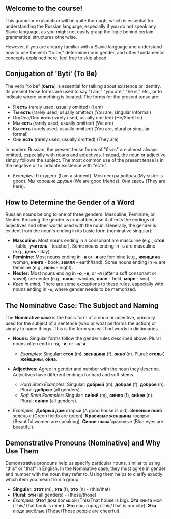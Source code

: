 ## Welcome to the course!

This grammar explanation will be quite thorough, which is essential for understanding the Russian language, especially if you do not speak any Slavic language, as you might not easily grasp the logic behind certain grammatical structures otherwise.

However, if you are already familiar with a Slavic language and understand how to use the verb "to be," determine noun gender, and other fundamental concepts explained here, feel free to skip ahead.

## Conjugation of 'Byti' (To Be)

The verb "to be" (__быть__) is essential for talking about existence or identity. Its present tense forms are used to say "I am," "you are," "he is," etc., or to indicate where something is located. The forms for the present tense are:

*   Я __есть__ (rarely used, usually omitted) (I am)
*   Ты __есть__ (rarely used, usually omitted) (You are, singular informal)
*   Он/Она/Оно __есть__ (rarely used, usually omitted) (He/She/It is)
*   Мы __есть__ (rarely used, usually omitted) (We are)
*   Вы __есть__ (rarely used, usually omitted) (You are, plural or singular formal)
*   Они __есть__ (rarely used, usually omitted) (They are)

In modern Russian, the present tense forms of "быть" are almost always omitted, especially with nouns and adjectives. Instead, the noun or adjective simply follows the subject. The most common use of the present tense is in the negative or to indicate existence with "есть".

*   _Examples:_ Я студент (I am a student). Моя сестра добрая (My sister is good). Мы хорошие друзья (We are good friends). Они здесь (They are here).

## How to Determine the Gender of a Word

Russian nouns belong to one of three genders: Masculine, Feminine, or Neuter. Knowing the gender is crucial because it affects the endings of adjectives and other words used with the noun. Generally, the gender is evident from the noun's ending in its basic form (nominative singular):

*   __Masculine:__ Most nouns ending in a consonant are masculine (e.g., __стол__ - table, __учитель__ - teacher). Some nouns ending in -ь are masculine (e.g., __день__ - day).
*   __Feminine:__ Most nouns ending in -__а__ or -__я__ are feminine (e.g., __женщина__ - woman, __книга__ - book, __земля__ - earth/land). Some nouns ending in -ь are feminine (e.g., __ночь__ - night).
*   __Neuter:__ Most nouns ending in -__о__, -__е__, or -__я__ (after a soft consonant or vowel) are neuter (e.g., __окно__ - window, __поле__ - field, __море__ - sea).
*   _Keep in mind:_ There are some exceptions to these rules, especially with nouns ending in -ь, where gender needs to be memorized.

## The Nominative Case: The Subject and Naming

The __Nominative case__ is the basic form of a noun or adjective, primarily used for the subject of a sentence (who or what performs the action) or simply to name things. This is the form you will find words in dictionaries.

*   __Nouns:__ Singular forms follow the gender rules described above. Plural nouns often end in -__ы__, -__и__, or -__а__/-__я__.
    
    *   _Examples:_ Singular: __стол__ (m), __женщина__ (f), __окно́__ (n). Plural: __столы́__, __же́нщины__, __о́кна__.
    
    
    
*   __Adjectives:__ Agree in gender and number with the noun they describe. Adjectives have different endings for hard and soft stems.
    
    *   _Hard Stem Examples:_ Singular: __добрый__ (m), __добрая__ (f), __доброе__ (n). Plural: __добрые__ (all genders).
    *   _Soft Stem Examples:_ Singular: __си́ний__ (m), __си́няя__ (f), __си́нее__ (n). Plural: __си́ние__ (all genders).
    
    
    
*   _Examples:_ __Добрый дом__ старый (A good house is old). __Зелёные поля__ зелёные (Green fields are green). __Красивые женщины__ говорят (Beautiful women are speaking). __Синие глаза́__ красивые (Blue eyes are beautiful).

## Demonstrative Pronouns (Nominative) and Why Use Them

Demonstrative pronouns help us specify particular nouns, similar to using "this" or "that" in English. In the Nominative case, they must agree in gender and number with the noun they refer to. Using them helps to clarify exactly which item you mean from a group.

*   __Singular:__ __этот__ (m), __эта__ (f), __это__ (n) - (this/that)
*   __Plural:__ __эти__ (all genders) - (these/those)
*   _Examples:_ __Этот__ дом большой (This/That house is big). __Эта__ книга моя (This/That book is mine). __Это__ наш город (This/That is our city). __Эти__ люди весёлые (These/Those people are cheerful).
